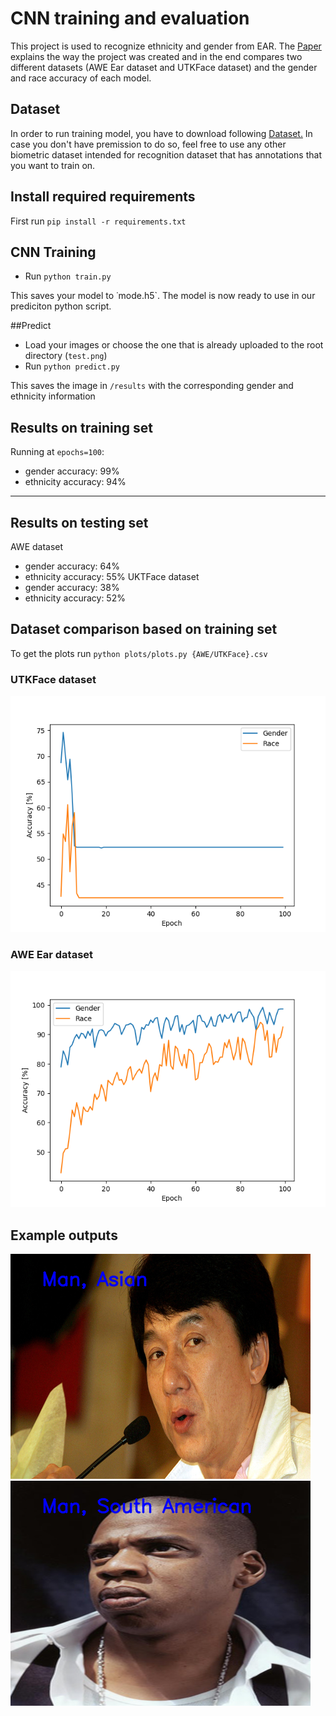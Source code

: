 # CNN training and evaluation
This project is used to recognize ethnicity and gender from EAR. The [Paper](https://github.com/123robi/CNN_training/blob/main/paper.pdf) explains the way the project was created and in the end compares two different datasets (AWE Ear dataset and UTKFace dataset) and the gender and race accuracy of each model.
## Dataset
In order to run training model, you have to download following [Dataset.](http://awe.fri.uni-lj.si/datasets.html) In case you don't have premission to do so, feel free to use any other biometric dataset intended for recognition dataset that has annotations that you want to train on.
## Install required requirements
First run `pip install -r requirements.txt`
## CNN Training
- Run `python train.py`

This saves your model to ˙mode.h5`. The model is now ready to use in our prediciton python script.

##Predict
- Load your images or choose the one that is already uploaded to the root directory (`test.png`)
- Run `python predict.py`

This saves the image in `/results` with the corresponding gender and ethnicity information

## Results on training set
Running at `epochs=100`:
- gender accuracy: 99%
- ethnicity accuracy: 94%
-----
## Results on testing set
AWE dataset
- gender accuracy: 64%
- ethnicity accuracy: 55%
UKTFace dataset
- gender accuracy: 38%
- ethnicity accuracy: 52%
## Dataset comparison based on training set
To get the plots run `python plots/plots.py {AWE/UTKFace}.csv`
### UTKFace dataset
![alt text](https://github.com/123robi/CNN_training/blob/main/plots/UTKPlot.png?raw=true)

### AWE Ear dataset
![alt text](https://github.com/123robi/CNN_training/blob/main/plots/AWEplot.png?raw=true)


## Example outputs
![alt text](https://github.com/123robi/CNN_training/blob/main/results/man_asian.png?raw=true)
![alt text](https://github.com/123robi/CNN_training/blob/main/results/south_american.png?raw=true)
